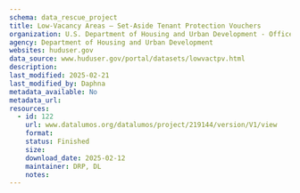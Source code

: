 ```yaml
---
schema: data_rescue_project 
title: Low-Vacancy Areas – Set-Aside Tenant Protection Vouchers
organization: U.S. Department of Housing and Urban Development - Office of Policy Development and Research
agency: Department of Housing and Urban Development
websites: huduser.gov
data_source: www.huduser.gov/portal/datasets/lowvactpv.html
description: 
last_modified: 2025-02-21
last_modified_by: Daphna
metadata_available: No
metadata_url: 
resources:
  - id: 122
    url: www.datalumos.org/datalumos/project/219144/version/V1/view
    format: 
    status: Finished
    size: 
    download_date: 2025-02-12
    maintainer: DRP, DL
    notes: 
---
```

